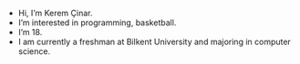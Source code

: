 -  Hi, I’m Kerem Çinar.
-  I’m interested in programming, basketball.
-  I’m 18.
-  I am currently a freshman at Bilkent University and majoring in computer science. 


<!---
Keremcinar10/Keremcinar10 is a ✨ special ✨ repository because its `README.md` (this file) appears on your GitHub profile.
You can click the Preview link to take a look at your changes.
--->
